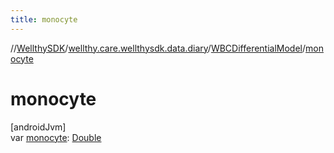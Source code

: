```yaml
---
title: monocyte
---
```

//[WellthySDK](../../../index.html)/[wellthy.care.wellthysdk.data.diary](../index.html)/[WBCDifferentialModel](index.html)/[monocyte](monocyte.html)



# monocyte



[androidJvm]\
var [monocyte](monocyte.html): [Double](https://kotlinlang.org/api/latest/jvm/stdlib/kotlin/-double/index.html)




